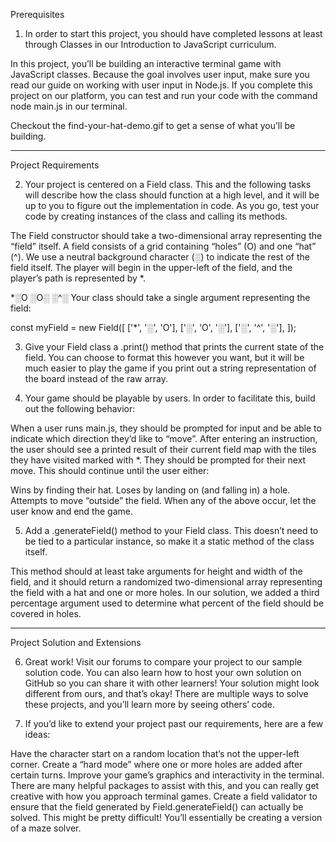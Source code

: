 Prerequisites

1. In order to start this project, you should have completed lessons at least through Classes in our Introduction to JavaScript curriculum.

In this project, you’ll be building an interactive terminal game with JavaScript classes. Because the goal involves user input, make sure you read our guide on working with user input in Node.js. If you complete this project on our platform, you can test and run your code with the command node main.js in our terminal.

Checkout the find-your-hat-demo.gif to get a sense of what you’ll be building.

----------------------

Project Requirements

2. Your project is centered on a Field class. This and the following tasks will describe how the class should function at a high level, and it will be up to you to figure out the implementation in code. As you go, test your code by creating instances of the class and calling its methods.

The Field constructor should take a two-dimensional array representing the “field” itself. A field consists of a grid containing “holes” (O) and one “hat” (^). We use a neutral background character (░) to indicate the rest of the field itself. The player will begin in the upper-left of the field, and the player’s path is represented by *.

*░O
░O░
░^░
Your class should take a single argument representing the field:

const myField = new Field([
  ['*', '░', 'O'],
  ['░', 'O', '░'],
  ['░', '^', '░'],
]);


3. Give your Field class a .print() method that prints the current state of the field. You can choose to format this however you want, but it will be much easier to play the game if you print out a string representation of the board instead of the raw array.


4. Your game should be playable by users. In order to facilitate this, build out the following behavior:

When a user runs main.js, they should be prompted for input and be able to indicate which direction they’d like to “move”.
After entering an instruction, the user should see a printed result of their current field map with the tiles they have visited marked with *. They should be prompted for their next move.
This should continue until the user either:

Wins by finding their hat.
Loses by landing on (and falling in) a hole.
Attempts to move “outside” the field.
When any of the above occur, let the user know and end the game.


5. Add a .generateField() method to your Field class. This doesn’t need to be tied to a particular instance, so make it a static method of the class itself.

This method should at least take arguments for height and width of the field, and it should return a randomized two-dimensional array representing the field with a hat and one or more holes. In our solution, we added a third percentage argument used to determine what percent of the field should be covered in holes.

----------------------

Project Solution and Extensions

6. Great work! Visit our forums to compare your project to our sample solution code. You can also learn how to host your own solution on GitHub so you can share it with other learners! Your solution might look different from ours, and that’s okay! There are multiple ways to solve these projects, and you’ll learn more by seeing others’ code.

7. If you’d like to extend your project past our requirements, here are a few ideas:

Have the character start on a random location that’s not the upper-left corner.
Create a “hard mode” where one or more holes are added after certain turns.
Improve your game’s graphics and interactivity in the terminal. There are many helpful packages to assist with this, and you can really get creative with how you approach terminal games.
Create a field validator to ensure that the field generated by Field.generateField() can actually be solved. This might be pretty difficult! You’ll essentially be creating a version of a maze solver.